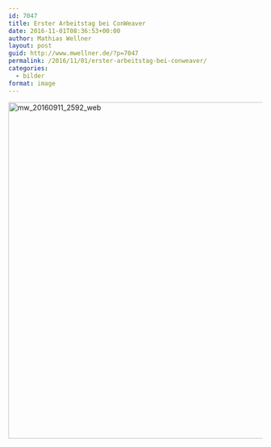 ```yaml
---
id: 7047
title: Erster Arbeitstag bei ConWeaver
date: 2016-11-01T08:36:53+00:00
author: Mathias Wellner
layout: post
guid: http://www.mwellner.de/?p=7047
permalink: /2016/11/01/erster-arbeitstag-bei-conweaver/
categories:
  - bilder
format: image
---
```

<img src="http://www.mwellner.de/wp-uploads/2016/11/MW_20160911_2592_web.jpg" alt="mw_20160911_2592_web" width="1000" height="667" class="aligncenter size-full wp-image-7045" srcset="http://www.mwellner.de/wp-uploads/2016/11/MW_20160911_2592_web.jpg 1000w, http://www.mwellner.de/wp-uploads/2016/11/MW_20160911_2592_web-350x233.jpg 350w, http://www.mwellner.de/wp-uploads/2016/11/MW_20160911_2592_web-768x512.jpg 768w, http://www.mwellner.de/wp-uploads/2016/11/MW_20160911_2592_web-225x150.jpg 225w, http://www.mwellner.de/wp-uploads/2016/11/MW_20160911_2592_web-150x100.jpg 150w" sizes="(max-width: 1000px) 100vw, 1000px" />